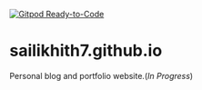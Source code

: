 [![Gitpod Ready-to-Code](https://img.shields.io/badge/Gitpod-Ready--to--Code-blue?logo=gitpod)](https://gitpod.io/#https://github.com/SaiLikhith7/SaiLikhith7.github.io) 

# sailikhith7.github.io
Personal blog and portfolio website.(*In Progress*)
